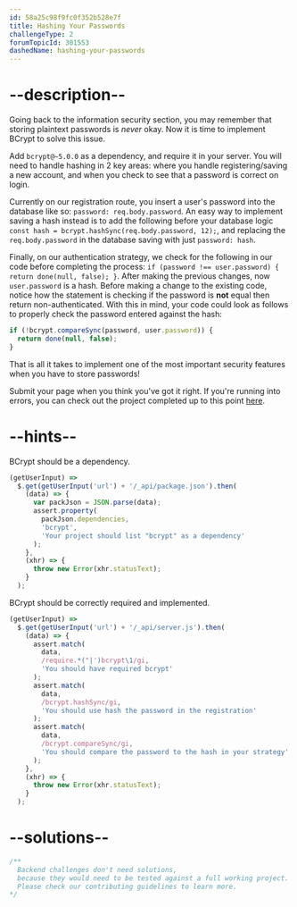 ```yaml
---
id: 58a25c98f9fc0f352b528e7f
title: Hashing Your Passwords
challengeType: 2
forumTopicId: 301553
dashedName: hashing-your-passwords
---
```


# --description--

Going back to the information security section, you may remember that storing plaintext passwords is *never* okay. Now it is time to implement BCrypt to solve this issue.

Add `bcrypt@~5.0.0` as a dependency, and require it in your server. You will need to handle hashing in 2 key areas: where you handle registering/saving a new account, and when you check to see that a password is correct on login.

Currently on our registration route, you insert a user's password into the database like so: `password: req.body.password`. An easy way to implement saving a hash instead is to add the following before your database logic `const hash = bcrypt.hashSync(req.body.password, 12);`, and replacing the `req.body.password` in the database saving with just `password: hash`.

Finally, on our authentication strategy, we check for the following in our code before completing the process: `if (password !== user.password) { return done(null, false); }`. After making the previous changes, now `user.password` is a hash. Before making a change to the existing code, notice how the statement is checking if the password is **not** equal then return non-authenticated. With this in mind, your code could look as follows to properly check the password entered against the hash:

```js
if (!bcrypt.compareSync(password, user.password)) { 
  return done(null, false);
}
```

That is all it takes to implement one of the most important security features when you have to store passwords!

Submit your page when you think you've got it right. If you're running into errors, you can check out the project completed up to this point [here](https://gist.github.com/camperbot/dc16cca09daea4d4151a9c36a1fab564).

# --hints--

BCrypt should be a dependency.

```js
(getUserInput) =>
  $.get(getUserInput('url') + '/_api/package.json').then(
    (data) => {
      var packJson = JSON.parse(data);
      assert.property(
        packJson.dependencies,
        'bcrypt',
        'Your project should list "bcrypt" as a dependency'
      );
    },
    (xhr) => {
      throw new Error(xhr.statusText);
    }
  );
```

BCrypt should be correctly required and implemented.

```js
(getUserInput) =>
  $.get(getUserInput('url') + '/_api/server.js').then(
    (data) => {
      assert.match(
        data,
        /require.*("|')bcrypt\1/gi,
        'You should have required bcrypt'
      );
      assert.match(
        data,
        /bcrypt.hashSync/gi,
        'You should use hash the password in the registration'
      );
      assert.match(
        data,
        /bcrypt.compareSync/gi,
        'You should compare the password to the hash in your strategy'
      );
    },
    (xhr) => {
      throw new Error(xhr.statusText);
    }
  );
```

# --solutions--

```js
/**
  Backend challenges don't need solutions, 
  because they would need to be tested against a full working project. 
  Please check our contributing guidelines to learn more.
*/
```
